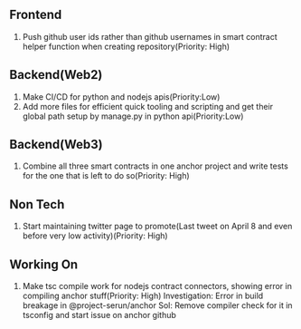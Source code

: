 Frontend
---------------------------------------------
1) Push github user ids rather than github usernames in smart contract helper function when creating repository(Priority: High)

Backend(Web2)
---------------------------------------------
1) Make CI/CD for python and nodejs apis(Priority:Low)
2) Add more files for efficient quick tooling and scripting and get their global path setup 
   by manage.py in python api(Priority:Low)
   
Backend(Web3)
---------------------------------------------
1) Combine all three smart contracts in one anchor project and write tests for the one that is left to do so(Priority: High)

Non Tech
---------------------------------------------
1) Start maintaining twitter page to promote(Last tweet on April 8 and even before very low activity)(Priority: High)

Working On 
----------------------------------------------
1) Make tsc compile work for nodejs contract connectors, showing error in compiling anchor stuff(Priority: High)
Investigation: Error in build breakage  in @project-serun/anchor
Sol: Remove compiler check for it in tsconfig and start issue on anchor github
